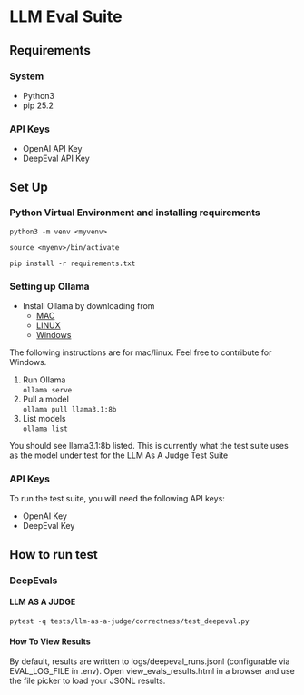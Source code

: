 # LLM Eval Suite

## Requirements

### System
* Python3
* pip 25.2

### API Keys
* OpenAI API Key
* DeepEval API Key

## Set Up

### Python Virtual Environment and installing requirements

```python3 -m venv <myvenv>```

```source <myenv>/bin/activate```

```pip install -r requirements.txt```


### Setting up Ollama

* Install Ollama by downloading from 
  * [MAC](https://ollama.com/download/mac)
  * [LINUX](https://ollama.com/download/linux)
  * [Windows](https://ollama.com/download/windows)

The following instructions are for mac/linux. Feel free to contribute for Windows.

1. Run Ollama<br>
``` ollama serve ```
2. Pull a model<br>
```ollama pull llama3.1:8b```
3. List models<br>
```ollama list```

You should see llama3.1:8b listed. This is currently what the test suite uses as the model under test for the LLM As A Judge Test Suite

### API Keys


To run the test suite, you will need the following API keys:

* OpenAI Key
* DeepEval Key

## How to run test

### DeepEvals

#### LLM AS A JUDGE

```pytest -q tests/llm-as-a-judge/correctness/test_deepeval.py```

#### How To View Results

By default, results are written to logs/deepeval_runs.jsonl (configurable via EVAL_LOG_FILE in .env). 
Open view_evals_results.html in a browser and use the file picker to load your JSONL results.
